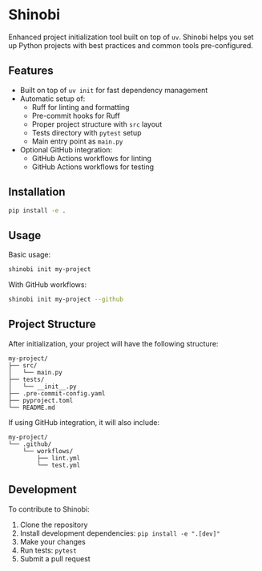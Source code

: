 # Shinobi

Enhanced project initialization tool built on top of `uv`. Shinobi helps you set up Python projects with best practices and common tools pre-configured.

## Features

- Built on top of `uv init` for fast dependency management
- Automatic setup of:
  - Ruff for linting and formatting
  - Pre-commit hooks for Ruff
  - Proper project structure with `src` layout
  - Tests directory with `pytest` setup
  - Main entry point as `main.py`
- Optional GitHub integration:
  - GitHub Actions workflows for linting
  - GitHub Actions workflows for testing

## Installation

```bash
pip install -e .
```

## Usage

Basic usage:

```bash
shinobi init my-project
```

With GitHub workflows:

```bash
shinobi init my-project --github
```

## Project Structure

After initialization, your project will have the following structure:

```
my-project/
├── src/
│   └── main.py
├── tests/
│   └── __init__.py
├── .pre-commit-config.yaml
├── pyproject.toml
└── README.md
```

If using GitHub integration, it will also include:

```
my-project/
└── .github/
    └── workflows/
        ├── lint.yml
        └── test.yml
```

## Development

To contribute to Shinobi:

1. Clone the repository
2. Install development dependencies: `pip install -e ".[dev]"`
3. Make your changes
4. Run tests: `pytest`
5. Submit a pull request
